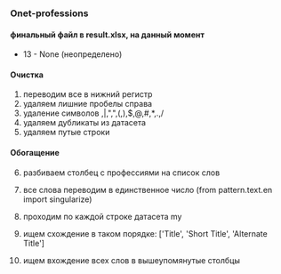 ### Onet-professions

#### финальный файл в result.xlsx, на данный момент 
- 13 - None (неопределено)

#### Очистка

1. переводим все в нижний регистр
2. удаляем лишние пробелы справа
3. удаление символов \,|,",",(,),$,@,#,*,.,/
4. удаляем дубликаты из датасета
5. удаляем путые строки

#### Обогащение

6. разбиваем столбец с профессиями на список слов
7. все слова переводим в единственное число (from pattern.text.en import singularize)


8. проходим по каждой строке датасета my
9. ищем схождение в таком порядке: ['Title', 'Short Title', 'Alternate Title']
10. ищем вхождение всех слов в вышеупомянутые столбцы
